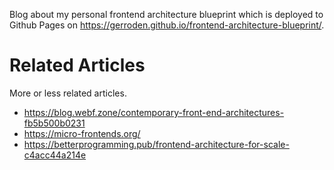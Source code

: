 Blog about my personal frontend architecture blueprint which is deployed to Github Pages on https://gerroden.github.io/frontend-architecture-blueprint/.

# Related Articles
More or less related articles.
* https://blog.webf.zone/contemporary-front-end-architectures-fb5b500b0231
* https://micro-frontends.org/
* https://betterprogramming.pub/frontend-architecture-for-scale-c4acc44a214e
